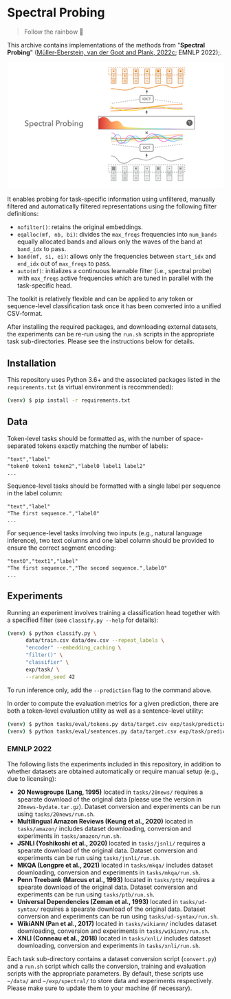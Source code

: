 # Spectral Probing

> Follow the rainbow 🌈

This archive contains implementations of the methods from "**Spectral Probing**" ([Müller-Eberstein, van der Goot and Plank, 2022c](https://personads.me/x/emnlp-2022-paper); EMNLP 2022);.

![Schematic of spectral probing. A single row from a sequence of embeddings is represented as a wave built from each cell's value (low to high). The wave is decomposed into its composite frequencies using DCT. The spectral probe gamma continuously weights each frequency. The filtered frequencies are recomposed into the output embeddings using IDCT.](spectral-probing.png)

It enables probing for task-specific information using unfiltered, manually filtered and automatically filtered representations using the following filter definitions:

* `nofilter()`: retains the original embeddings.
* `eqalloc(mf, nb, bi)`: divides the `max_freqs` frequencies into `num_bands` equally allocated bands and allows only the waves of the band at `band_idx` to pass.
* `band(mf, si, ei)`: allows only the frequencies between `start_idx` and `end_idx` out of `max_freqs` to pass.
* `auto(mf)`: initializes a continuous learnable filter (i.e., spectral probe) with `max_freqs` active frequencies which are tuned in parallel with the task-specific head.

The toolkit is relatively flexible and can be applied to any token or sequence-level classification task once it has been converted into a unified CSV-format.

After installing the required packages, and downloading external datasets, the experiments can be re-run using the `run.sh` scripts in the appropriate task sub-directories. Please see the instructions below for details.

## Installation

This repository uses Python 3.6+ and the associated packages listed in the `requirements.txt` (a virtual environment is recommended):

```bash
(venv) $ pip install -r requirements.txt
```

## Data

Token-level tasks should be formatted as, with the number of space-separated tokens exactly matching the number of labels:

```
"text","label"
"token0 token1 token2","label0 label1 label2"
...
```

Sequence-level tasks should be formatted with a single label per sequence in the label column:

```
"text","label"
"The first sequence.","label0"
...
```

For sequence-level tasks involving two inputs (e.g., natural language inference), two text columns and one label column should be provided to ensure the correct segment encoding:

```
"text0","text1","label"
"The first sequence.","The second sequence.",label0"
...
```

## Experiments

Running an experiment involves training a classification head together with a specified filter (see `classify.py --help` for details):

```bash
(venv) $ python classify.py \
      data/train.csv data/dev.csv --repeat_labels \
      "encoder" --embedding_caching \
      "filter()" \
      "classifier" \
      exp/task/ \
      --random_seed 42
```

To run inference only, add the `--prediction` flag to the command above.

In order to compute the evaluation metrics for a given prediction, there are both a token-level evaluation utility as well as a sentence-level utility:

```bash
(venv) $ python tasks/eval/tokens.py data/target.csv exp/task/prediction.csv -t "tokenizer" 
(venv) $ python tasks/eval/sentences.py data/target.csv exp/task/prediction.csv
```

### EMNLP 2022

The following lists the experiments included in this repository, in addition to whether datasets are obtained automatically or require manual setup (e.g., due to licensing):

* **20 Newsgroups (Lang, 1995)** located in `tasks/20news/` requires a spearate download of the original data (please use the version in `20news-bydate.tar.gz`). Dataset conversion and experiments can be run using `tasks/20news/run.sh`.
* **Multilingual Amazon Reviews (Keung et al., 2020)** located in `tasks/amazon/` includes dataset downloading, conversion and experiments in `tasks/amazon/run.sh`.
* **JSNLI (Yoshikoshi et al., 2020)** located in `tasks/jsnli/` requires a spearate download of the original data. Dataset conversion and experiments can be run using `tasks/jsnli/run.sh`.
* **MKQA (Longpre et al., 2021)** located in `tasks/mkqa/` includes dataset downloading, conversion and experiments in `tasks/mkqa/run.sh`.
* **Penn Treebank (Marcus et al., 1993)** located in `tasks/ptb/` requires a spearate download of the original data. Dataset conversion and experiments can be run using `tasks/ptb/run.sh`.
* **Universal Dependencies (Zeman et al., 1993)** located in `tasks/ud-syntax/` requires a spearate download of the original data. Dataset conversion and experiments can be run using `tasks/ud-syntax/run.sh`.
* **WikiANN (Pan et al., 2017)** located in `tasks/wikiann/` includes dataset downloading, conversion and experiments in `tasks/wikiann/run.sh`.
* **XNLI (Conneau et al., 2018)** located in `tasks/xnli/` includes dataset downloading, conversion and experiments in `tasks/xnli/run.sh`.

Each task sub-directory contains a dataset conversion script (`convert.py`) and a `run.sh` script which calls the conversion, training and evaluation scripts with the appropriate parameters. By default, these scripts use `~/data/` and `~/exp/spectral/` to store data and experiments respectively. Please make sure to update them to your machine (if necessary).
